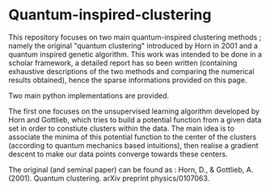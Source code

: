 # Quantum-inspired-clustering
This repository focuses on two main quantum-inspired clustering methods ; namely the original "quantum clustering" introduced by Horn in 2001 and a quantum inspired genetic algorithm. 
This work was intended to be done in a scholar framework, a detailed report has so been written (containing exhaustive descriptions of the two methods and comparing the numerical results obtained), hence the sparse informations provided on this page. 

Two main python implementations are provided. 

The first one focuses on the unsupervised learning algorithm developed by Horn and Gottlieb, which tries to build a potential function from a given data set in order to constiute clusters within the data. The main idea is to associate the minima of this potential function to the center of the clusters (according to quantum mechanics based intuitions), then realise a gradient descent to make our data points converge towards these centers. 

The original (and seminal paper) can be found as : Horn, D., & Gottlieb, A. (2001). Quantum clustering. arXiv preprint physics/0107063.
